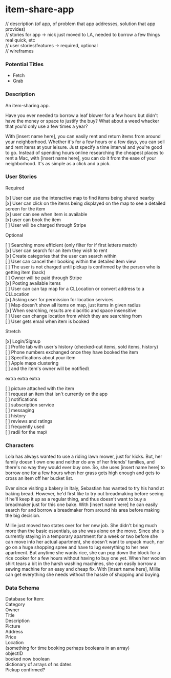 # item-share-app

// description (of app, of problem that app addresses, solution that app provides)\
// stories for app -> nick just moved to LA, needed to borrow a few things real quick, etc\
// user stories/features -> required, optional\
// wireframes

### Potential Titles
- Fetch
- Grab


### Description
An item-sharing app.  

Have you ever needed to borrow a leaf blower for a few hours but didn't have the money or space to justify the buy? What about a weed whacker that you'd only use a few times a year? 

With [insert name here], you can easily rent and return items from around your neighborhood. Whether it's for a few hours or a few days, you can sell and rent items at your leisure. Just specify a time interval and you're good to go. Instead of spending hours online researching the cheapest places to rent a Mac, with [insert name here], you can do it from the ease of your neighborhood. It's as simple as a click and a pick. 

### User Stories 

Required

[x] User can use the interactive map to find items being shared nearby\
[x] User can click on the items being displayed on the map to see a detailed screen for the item\
[x] user can see when item is available\
[x] user can book the item\
[ ] User will be charged through Stripe

Optional

[ ] Searching more efficient (only filter for if first letters match)\
[x] User can search for an item they wish to rent\
    [x] Create categories that the user can search within\
[ ] User can cancel their booking within the detailed item view\
[ ] The user is not charged until pickup is confirmed by the person who is getting item (back)\
[ ] Owner will be paid through Stripe\
[x] Posting available items\
[ ] User can can tap map for a CLLocation or convert address to a CLLocation\
[x] Asking user for permission for location services\
[ ] Map doesn't show all items on map, just items in given radius\
[x] When searching, results are diacritic and space insensitive\
[ ] User can change location from which they are searching from\
[ ] User gets email when item is booked


Stretch

[x] Login/Signup\
[ ] Profile tab with user's history (checked-out items, sold items, history)\
[ ] Phone numbers exchanged once they have booked the item\
[ ] Specifications about your item\
[ ] Apple maps clustering\
[ ] and the item's owner will be notified\


extra extra extra

[ ] picture attached with the item\
[ ] request an item that isn't currently on the app\
[ ] notifications\
[ ] subscription service\
[ ] messaging\
[ ] history\
[ ] reviews and ratings\
[ ] frequently used\
[ ] radii for the map\


### Characters
Lola has always wanted to use a riding lawn mower, just for kicks. But, her family doesn't own one and neither do any of her friends' families, and there's no way they would ever buy one. So, she uses [insert name here] to borrow one for a few hours when her grass gets high enough and gets to cross an item off her bucket list. 

Ever since visiting a bakery in Italy, Sebastian has wanted to try his hand at baking bread. However, he'd first like to try out breadmaking before seeing if he'll keep it up as a regular thing, and thus doesn't want to buy a breadmaker just for this one bake. With [insert name here] he can easily search for and borrow a breadmaker from around his area before making the big decision. 

Millie just moved two states over for her new job. She didn't bring much more than the basic essentials, as she was alone on the move. Since she is currently staying in a temporary apartment for a week or two before she can move into her actual apartment, she doesn't want to unpack much, nor go on a huge shopping spree and have to lug everything to her new apartment. But anytime she wants rice, she can pop down the block for a rice cooker for a few hours without having to buy one yet. When her woolen shirt tears a bit in the harsh washing machines, she can easily borrow a sewing machine for an easy and cheap fix. With [insert name here], Millie can get everything she needs without the hassle of shopping and buying. 

### Data Schema
Database for Item:\
Category\
Owner\
Title\
Description\
Picture\
Address\
Price\
Location\
(something for time booking perhaps booleans in an array)\
objectID\
booked now boolean\
dictionary of arrays of ns dates\
Pickup confirmed?



